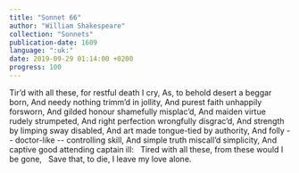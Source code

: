 ```yaml
---
title: "Sonnet 66"
author: "William Shakespeare"
collection: "Sonnets"
publication-date: 1609
language: ":uk:"
date: 2019-09-29 01:14:00 +0200
progress: 100
---
```

Tir’d with all these, for restful death I cry,
As, to behold desert a beggar born,
And needy nothing trimm’d in jollity,
And purest faith unhappily forsworn,
And gilded honour shamefully misplac’d,
And maiden virtue rudely strumpeted,
And right perfection wrongfully disgrac’d,
And strength by limping sway disabled,
And art made tongue-tied by authority,
And folly -- doctor-like -- controlling skill,
And simple truth miscall’d simplicity,
And captive good attending captain ill:
&nbsp;&nbsp;Tired with all these, from these would I be gone,
&nbsp;&nbsp;Save that, to die, I leave my love alone.
